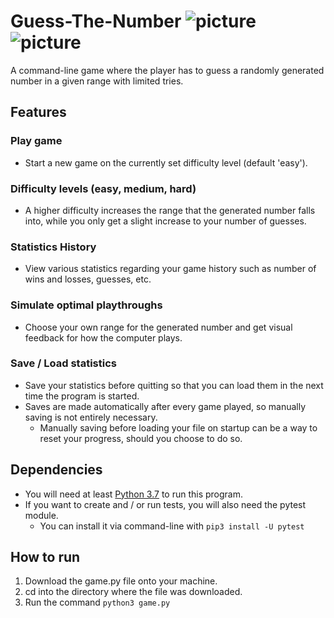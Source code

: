 # Guess-The-Number ![picture](https://api.codiga.io/project/34133/score/svg) ![picture](https://api.codiga.io/project/34133/status/svg)
A command-line game where the player has to guess a randomly generated number in a given range with limited tries.


## Features
### Play game
  - Start a new game on the currently set difficulty level (default 'easy').
### Difficulty levels (easy, medium, hard)
  - A higher difficulty increases the range that the generated number falls into, 
  while you only get a slight increase to your number of guesses.
### Statistics History
  - View various statistics regarding your game history such as number of wins and losses, guesses, etc.
### Simulate optimal playthroughs
  - Choose your own range for the generated number and get visual feedback for how the computer plays.
###  Save / Load statistics
  - Save your statistics before quitting so that you can load them in the next time the program is started.
  - Saves are made automatically after every game played, so manually saving is not entirely necessary.
    - Manually saving before loading your file on startup can be a way to reset your progress, should you choose to do so.
    
## Dependencies
- You will need at least [Python 3.7](https://www.python.org/downloads/) to run this program.
- If you want to create and / or run tests, you will also need the pytest module. <br>
  - You can install it via command-line with `pip3 install -U pytest`

## How to run
1. Download the game.py file onto your machine.
2. cd into the directory where the file was downloaded.
3. Run the command `python3 game.py`
